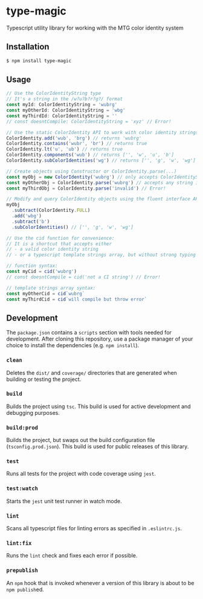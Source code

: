 # type-magic

Typescript utility library for working with the MTG color identity system

## Installation

```bash
$ npm install type-magic
```

## Usage

```typescript
// Use the ColorIdentityString type
// It's a string in the /w?u?b?r?g?/ format
const myId: ColorIdentityString = 'wubrg'
const myOtherId: ColorIdentityString = 'wbg'
const myThirdId: ColorIdentityString = ''
// const doesntCompile: ColorIdentityString = 'xyz' // Error!

// Use the static ColorIdentity API to work with color identity strings
ColorIdentity.add('wub', 'brg') // returns 'wubrg'
ColorIdentity.contains('wubr', 'br') // returns true
ColorIdentity.lt('u', 'ub') // returns true
ColorIdentity.components('wub') // returns ['', 'w', 'u', 'b']
ColorIdentity.subColorIdentities('wg') // returns ['', 'g', 'w', 'wg']

// Create objects using Constructor or ColorIdentity.parse(...)
const myObj = new ColorIdentity('wubrg') // only accepts ColorIdentityString input
const myOtherObj = ColorIdentity.parse('wubrg') // accepts any string input and throws if invalid
const myThirdObj = ColorIdentity.parse('invalid') // Error!

// Modify and query ColorIdentity objects using the fluent interface API
myObj
  .subtract(ColorIdentity.FULL)
  .add('wbg')
  .subtract('b')
  .subColorIdentities() // ['', 'g', 'w', 'wg']

// Use the cid function for convenience:
// It is a shortcut that accepts either 
// - a valid color identity string
// - or a typescript template strings array, but without strong typing

// function syntax:
const myCid = cid('wubrg')
// const doesntCompile = cid('not a CI string') // Error!

// template strings array syntax:
const myOtherCid = cid`wubrg`
const myThirdCid = cid`will compile but throw error`
```

## Development

The `package.json` contains a `scripts` section with tools needed for development.
After cloning this repository, use a package manager of your choice to install
the dependencies (e.g. `npm install`).

### `clean`

Deletes the `dist/` and `coverage/` directories that are generated when building or testing
the project.

### `build`

Builds the project using `tsc`.
This build is used for active development and debugging purposes.

### `build:prod`

Builds the project, but swaps out the build configuration file (`tsconfig.prod.json`).
This build is used for public releases of this library.

### `test`

Runs all tests for the project with code coverage using `jest`.

### `test:watch`

Starts the `jest` unit test runner in watch mode.

### `lint`

Scans all typescript files for linting errors as specified in `.eslintrc.js`.

### `lint:fix`

Runs the `lint` check and fixes each error if possible.

### `prepublish`

An `npm` hook that is invoked whenever a version of this library is about to be `npm publish`ed.

